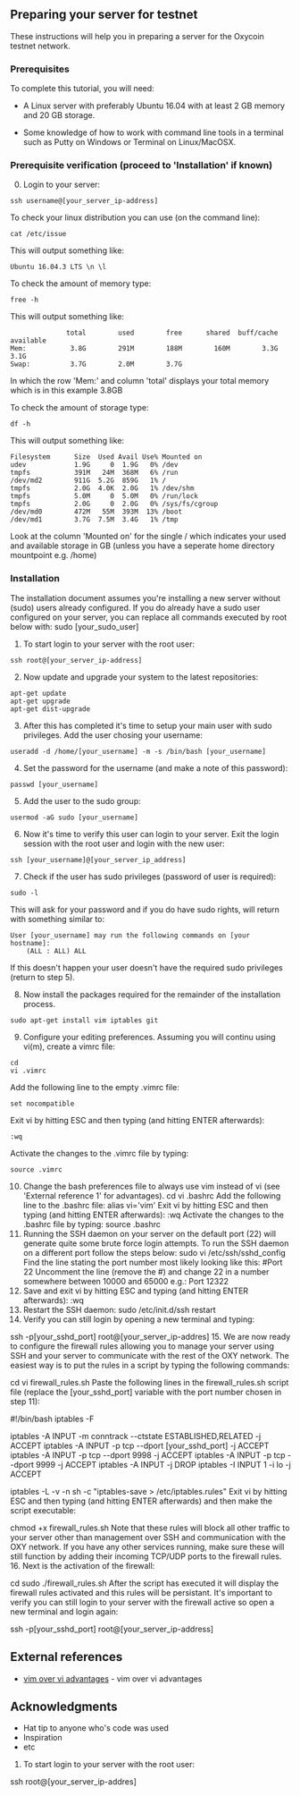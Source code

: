 ## Preparing your server for testnet

These instructions will help you in preparing a server for the Oxycoin testnet network. 

### Prerequisites

To complete this tutorial, you will need:

* A Linux server with preferably Ubuntu 16.04 with at least 2 GB memory and 20 GB storage. 

* Some knowledge of how to work with command line tools in a terminal such as Putty on Windows or Terminal on Linux/MacOSX. 

### Prerequisite verification (proceed to 'Installation' if known)

0. Login to your server:

```
ssh username@[your_server_ip-address]
```

To check your linux distribution you can use (on the command line):

```
cat /etc/issue
```

This will output something like:

```
Ubuntu 16.04.3 LTS \n \l
```

To check the amount of memory type:

```
free -h
```

This will output something like:
```
              total        used        free      shared  buff/cache   available
Mem:           3.8G        291M        188M        160M        3.3G        3.1G
Swap:          3.7G        2.0M        3.7G
```

In which the row 'Mem:' and column 'total' displays your total memory which is in this example 3.8GB

To check the amount of storage type:

```
df -h
```

This will output something like:
```
Filesystem      Size  Used Avail Use% Mounted on
udev            1.9G     0  1.9G   0% /dev
tmpfs           391M   24M  368M   6% /run
/dev/md2        911G  5.2G  859G   1% /
tmpfs           2.0G  4.0K  2.0G   1% /dev/shm
tmpfs           5.0M     0  5.0M   0% /run/lock
tmpfs           2.0G     0  2.0G   0% /sys/fs/cgroup
/dev/md0        472M   55M  393M  13% /boot
/dev/md1        3.7G  7.5M  3.4G   1% /tmp
```
Look at the column 'Mounted on' for the single / which indicates your used and available storage in GB (unless you have a seperate home directory mountpoint e.g. /home)


### Installation

The installation document assumes you're installing a new server without (sudo) users already configured. If you do already have a sudo user configured on your server, you can replace all commands executed by root below with: sudo [your_sudo_user]

1. To start login to your server with the root user:

```
ssh root@[your_server_ip-address]
```

2. Now update and upgrade your system to the latest repositories:

```
apt-get update
apt-get upgrade
apt-get dist-upgrade
```

3. After this has completed it's time to setup your main user with sudo privileges. Add the user chosing your username:

```
useradd -d /home/[your_username] -m -s /bin/bash [your_username]
```

4. Set the password for the username (and make a note of this password):

```
passwd [your_username]
```

5. Add the user to the sudo group:

```
usermod -aG sudo [your_username]
```

6. Now it's time to verify this user can login to your server. Exit the login session with the root user and login with the new user:

```
ssh [your_username]@[your_server_ip_address]
```

7. Check if the user has sudo privileges (password of user is required):

```
sudo -l
```

This will ask for your password and if you do have sudo rights, will return with something similar to:

```
User [your_username] may run the following commands on [your hostname]:
    (ALL : ALL) ALL
```

If this doesn't happen your user doesn't have the required sudo privileges (return to step 5).

8. Now install the packages required for the remainder of the installation process.

```
sudo apt-get install vim iptables git
```

9. Configure your editing preferences. Assuming you will continu using vi(m), create a vimrc file:
```
cd
vi .vimrc
```
Add the following line to the empty .vimrc file:
```
set nocompatible
```
Exit vi by hitting ESC and then typing (and hitting ENTER afterwards):
```
:wq
```
Activate the changes to the .vimrc file by typing:
```
source .vimrc
```

10. Change the bash preferences file to always use vim instead of vi (see 'External reference 1' for advantages).
cd
vi .bashrc 
Add the following line to the .bashrc file:
alias vi='vim'
Exit vi by hitting ESC and then typing (and hitting ENTER afterwards):
:wq
Activate the changes to the .bashrc file by typing:
source .bashrc
11. Running the SSH daemon on your server on the default port (22) will generate quite some brute force login attempts. To run the SSH daemon on a different port follow the steps below:
sudo vi /etc/ssh/sshd_config
Find the line stating the port number most likely looking like this:
#Port 22
Uncomment the line (remove the #) and change 22 in a number somewhere between 10000 and 65000 e.g.:
Port 12322
12. Save and exit vi by hitting ESC and typing (and hitting ENTER afterwards):
:wq
13. Restart the SSH daemon:
sudo /etc/init.d/ssh restart
14. Verify you can still login by opening a new terminal and typing:

ssh -p[your_sshd_port] root@[your_server_ip-addres]
15. We are now ready to configure the firewall rules allowing you to manage your server using SSH and your server to communicate with the rest of the OXY network. The easiest way is to put the rules in a script by typing the following commands:

cd
vi firewall_rules.sh
Paste the following lines in the firewall_rules.sh script file (replace the [your_sshd_port] variable with the port number chosen in step 11):

#!/bin/bash
iptables -F

iptables -A INPUT -m conntrack --ctstate ESTABLISHED,RELATED -j ACCEPT
iptables -A INPUT -p tcp --dport [your_sshd_port] -j ACCEPT
iptables -A INPUT -p tcp --dport 9998 -j ACCEPT
iptables -A INPUT -p tcp --dport 9999 -j ACCEPT
iptables -A INPUT -j DROP
iptables -I INPUT 1 -i lo -j ACCEPT

iptables -L -v -n
sh -c "iptables-save > /etc/iptables.rules"
Exit vi by hitting ESC and then typing (and hitting ENTER afterwards) and then make the script executable:

chmod +x firewall_rules.sh
Note that these rules will block all other traffic to your server other than management over SSH and communication with the OXY network. If you have any other services running, make sure these will still function by adding their incoming TCP/UDP ports to the firewall rules. 
16. Next is the activation of the firewall:  

cd
sudo ./firewall_rules.sh
After the script has executed it will display the firewall rules activated and this rules will be persistant. It's important to verify you can still login to your server with the firewall active so open a new terminal and login again:

ssh -p[your_sshd_port] root@[your_server_ip-address]



## External references

* [vim over vi advantages](https://vimhelp.appspot.com/vim_faq.txt.html#faq-1.4) - vim over vi advantages


## Acknowledgments

* Hat tip to anyone who's code was used
* Inspiration
* etc


01. To start login to your server with the root user:

ssh root@[your_server_ip-addres]
